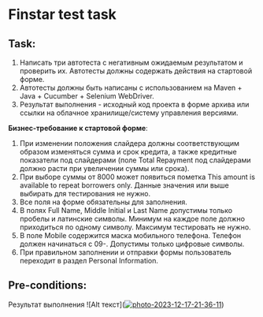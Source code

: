 # Finstar test task
## Task:
1.	Написать три автотеста с негативным ожидаемым результатом и проверить их. Автотесты должны содержать действия на стартовой форме.
2.	Автотесты должны быть написаны с использованием на Maven + Java + Cucumber + Selenium WebDriver.
3.	Результат выполнения - исходный код проекта в форме архива или ссылки на облачное хранилище/систему управления версиями. 

**Бизнес-требование к стартовой форме**:
1.	При изменении положения слайдера должны соответствующим образом изменяться сумма и срок кредита, а также кредитные показатели под слайдерами (поле Total Repayment под слайдерами должно расти при увеличении суммы или срока). 
2.	При выборе суммы от 8000 может появиться пометка This amount is available to repeat borrowers only. Данные значения или выше выбирать для тестирования не нужно. 
3.	Все поля на форме обязательны для заполнения.
4.	В полях Full Name, Middle Initial и Last Name допустимы только пробелы и латинские символы. Минимум на каждое поле должно приходиться по одному символу. Максимум тестировать не нужно.
5.	В поле Mobile содержится маска мобильного телефона. Телефон должен начинаться с 09-. Допустимы только цифровые символы.
6.	При правильном заполнении и отправки формы пользователь переходит в раздел Personal Information.
## Pre-conditions:
Результат выполнения
![Alt текст](<a href="https://ibb.co/j5DC6D3"><img src="https://i.ibb.co/TTtQvtP/photo-2023-12-17-21-36-11.jpg" alt="photo-2023-12-17-21-36-11" border="0"></a>)


